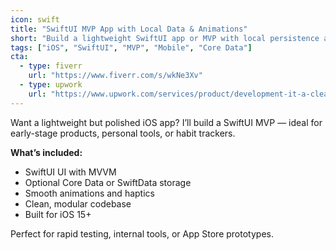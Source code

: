 ```yaml
---
icon: swift
title: "SwiftUI MVP App with Local Data & Animations"
short: "Build a lightweight SwiftUI app or MVP with local persistence and smooth UI."
tags: ["iOS", "SwiftUI", "MVP", "Mobile", "Core Data"]
cta:
  - type: fiverr
    url: "https://www.fiverr.com/s/wkNe3Xv"
  - type: upwork
    url: "https://www.upwork.com/services/product/development-it-a-clean-swiftui-app-or-mvp-with-animations-and-local-data-1947301712324047293?ref=project_share"
---
```


Want a lightweight but polished iOS app? I’ll build a SwiftUI MVP — ideal for early-stage products, personal tools, or habit trackers.

**What’s included:**
- SwiftUI UI with MVVM
- Optional Core Data or SwiftData storage
- Smooth animations and haptics
- Clean, modular codebase
- Built for iOS 15+

Perfect for rapid testing, internal tools, or App Store prototypes.